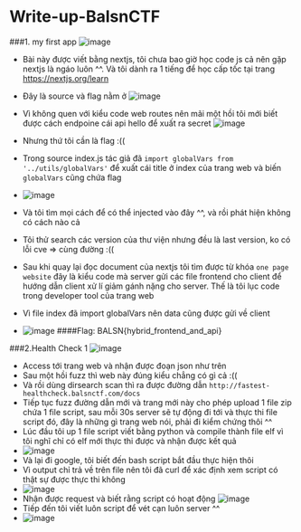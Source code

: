 # Write-up-BalsnCTF
###1. my first app
![image](https://user-images.githubusercontent.com/82523299/188363439-d3381264-6dc6-467b-aadf-5e1508b4b868.png)

- Bài này được viết bằng nextjs, tôi chưa bao giờ học code js cả nên gặp nextjs là ngáo luôn ^^. Và tôi dành ra 1 tiếng để học cấp tốc tại trang https://nextjs.org/learn
- Đây là source và flag nằm ở ![image](https://user-images.githubusercontent.com/82523299/188363832-5d2212d0-d59a-43e1-9a59-fa0974b3dfa5.png)


- Vì không quen với kiểu code web routes nên mãi một hồi tôi mới biết được cách endpoine cái api hello để xuất ra secret ![image](https://user-images.githubusercontent.com/82523299/188363885-cba16781-280a-4203-a25c-abc45f6c8fa1.png)
- Nhưng thứ tôi cần là flag :((
- Trong source index.js tác giả đã `import globalVars from '../utils/globalVars'` để xuất cái title ở index của trang web và biến `globalVars` cũng chứa flag
- ![image](https://user-images.githubusercontent.com/82523299/188364193-53be8df9-c690-4b56-8680-841609a54592.png)
- Và tôi tìm mọi cách để có thể injected vào đây ^^, và rồi phát hiện không có cách nào cả
- Tôi thử search các version của thư viện nhưng đều là last version, ko có lỗi cve => cùng đường :((
- Sau khi quay lại đọc document của nextjs tôi tìm được từ khóa `one page website` đây là kiểu code mà server gửi các file frontend cho client để hướng dẫn client xử lí giảm gánh nặng cho server. Thế là tôi lục code trong developer tool của trang web
- Vì file index đã import globalVars nên data cũng được gửi về client
- ![image](https://user-images.githubusercontent.com/82523299/188365202-1c148fcd-d038-4981-822f-e57cfda31007.png)
####Flag: BALSN{hybrid_frontend_and_api}

###2.Health Check 1
![image](https://user-images.githubusercontent.com/82523299/188365589-0033b0b4-77c5-4134-bca1-cdd3b82c0582.png)
- Access tới trang web và nhận được đoạn json như trên
- Sau một hồi fuzz thì web này đúng kiểu chẳng có gì cả :((
- Và rồi dùng dirsearch scan thì ra được đường dẫn `http://fastest-healthcheck.balsnctf.com/docs`
- Tiếp tục fuzz đường dẫn mới và trang mới này cho phép upload 1 file zip chứa 1 file script, sau mỗi 30s server sẽ tự động đi tới và thực thi file script đó, đây là những gì trang web nói, phải đi kiểm chứng thôi ^^
- Lúc đầu tôi up 1 file script viết bằng python và compile thành file elf vì tôi nghĩ chỉ có elf mới thực thi được và nhận được kết quả
- ![image](https://user-images.githubusercontent.com/82523299/188365983-ac7b2b5a-7c8a-4685-885d-77bedc966d39.png)
- Và lại đi google, tôi biết đến bash script bắt đầu thực hiện thôi
- Vì output chỉ trả về trên file nên tôi đã curl để xác định xem script có thật sự được thực thi không
- ![image](https://user-images.githubusercontent.com/82523299/188366450-9f748c56-5a0f-4650-ba82-ea4ee7a26498.png)
- Nhận được request và biết rằng script có hoạt động
![image](https://user-images.githubusercontent.com/82523299/188366605-401882ff-6544-44f2-b9df-bcb7d89a7e47.png)
- Tiếp đến tôi viết luôn script để vét cạn luôn server ^^
- ![image](https://user-images.githubusercontent.com/82523299/188367209-ef691870-5ee2-4866-b6d8-0d8844c23cb6.png)



